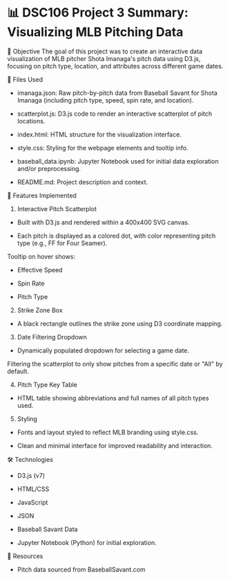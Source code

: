 # 📊 DSC106 Project 3 Summary: Visualizing MLB Pitching Data

🎯 Objective
The goal of this project was to create an interactive data visualization of MLB pitcher Shota Imanaga's pitch data using D3.js, focusing on pitch type, location, and attributes across different game dates.

📁 Files Used
 * imanaga.json: Raw pitch-by-pitch data from Baseball Savant for Shota Imanaga (including pitch type, speed, spin rate, and location).

* scatterplot.js: D3.js code to render an interactive scatterplot of pitch locations.

* index.html: HTML structure for the visualization interface.

* style.css: Styling for the webpage elements and tooltip info.

* baseball_data.ipynb: Jupyter Notebook used for initial data exploration and/or preprocessing.

* README.md: Project description and context.

📌 Features Implemented
1. Interactive Pitch Scatterplot
* Built with D3.js and rendered within a 400x400 SVG canvas.

* Each pitch is displayed as a colored dot, with color representing pitch type (e.g., FF for Four Seamer).

Tooltip on hover shows:

 * Effective Speed

 * Spin Rate

 * Pitch Type

2. Strike Zone Box
* A black rectangle outlines the strike zone using D3 coordinate mapping.

3. Date Filtering Dropdown
* Dynamically populated dropdown for selecting a game date.

Filtering the scatterplot to only show pitches from a specific date or "All" by default.

4. Pitch Type Key Table
* HTML table showing abbreviations and full names of all pitch types used.

5. Styling
* Fonts and layout styled to reflect MLB branding using style.css.

* Clean and minimal interface for improved readability and interaction.

🛠 Technologies
* D3.js (v7)

* HTML/CSS

* JavaScript

* JSON

* Baseball Savant Data

* Jupyter Notebook (Python) for initial exploration.

🔗 Resources
* Pitch data sourced from BaseballSavant.com